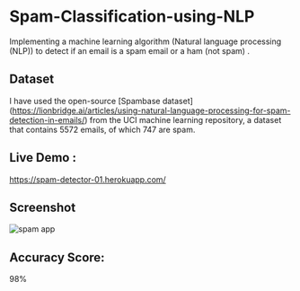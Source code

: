# Spam-Classification-using-NLP
Implementing a machine learning algorithm (Natural language processing (NLP)) to detect if an email is a spam email or a ham (not spam) .

## Dataset
I have used the open-source [Spambase dataset] (https://lionbridge.ai/articles/using-natural-language-processing-for-spam-detection-in-emails/) from the UCI machine learning repository, a dataset that contains 5572 emails, of which 747 are spam.

## Live Demo :
https://spam-detector-01.herokuapp.com/

## Screenshot 
![spam app](https://user-images.githubusercontent.com/73738015/103008662-7dcf2500-455b-11eb-9bf4-59facf19b7de.JPG)

## Accuracy Score:
98%
